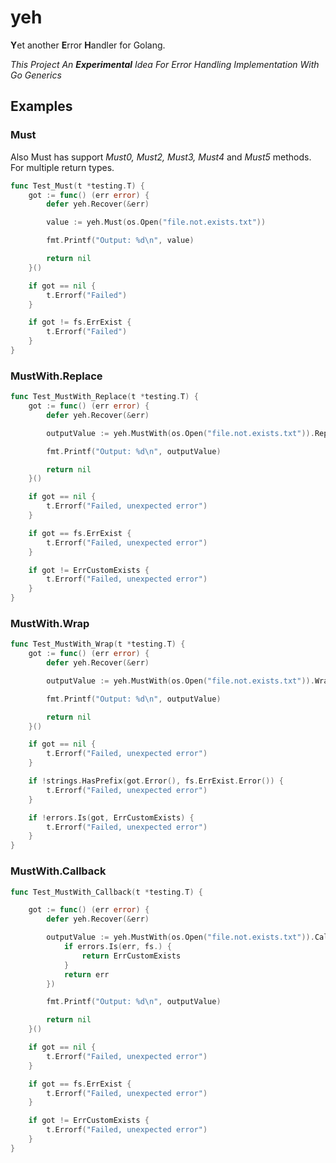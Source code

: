 # yeh
**Y**et another **E**rror **H**andler for Golang. 

*This Project An **Experimental** Idea For Error Handling Implementation With Go Generics*

## Examples

### Must

Also Must has support *Must0, Must2, Must3, Must4* and *Must5* methods. For multiple return types.

```go
func Test_Must(t *testing.T) {
	got := func() (err error) {
		defer yeh.Recover(&err)

		value := yeh.Must(os.Open("file.not.exists.txt"))

		fmt.Printf("Output: %d\n", value)

		return nil
	}()

	if got == nil {
		t.Errorf("Failed")
	}

	if got != fs.ErrExist {
		t.Errorf("Failed")
	}
}
```

### MustWith.Replace
```go
func Test_MustWith_Replace(t *testing.T) {
	got := func() (err error) {
		defer yeh.Recover(&err)

		outputValue := yeh.MustWith(os.Open("file.not.exists.txt")).Replace(ErrCustomExists)

		fmt.Printf("Output: %d\n", outputValue)

		return nil
	}()

	if got == nil {
		t.Errorf("Failed, unexpected error")
	}

	if got == fs.ErrExist {
		t.Errorf("Failed, unexpected error")
	}

	if got != ErrCustomExists {
		t.Errorf("Failed, unexpected error")
	}
}
```

### MustWith.Wrap
```go
func Test_MustWith_Wrap(t *testing.T) {
	got := func() (err error) {
		defer yeh.Recover(&err)

		outputValue := yeh.MustWith(os.Open("file.not.exists.txt")).Wrap(ErrCustomExists)

		fmt.Printf("Output: %d\n", outputValue)

		return nil
	}()

	if got == nil {
		t.Errorf("Failed, unexpected error")
	}

	if !strings.HasPrefix(got.Error(), fs.ErrExist.Error()) {
		t.Errorf("Failed, unexpected error")
	}

	if !errors.Is(got, ErrCustomExists) {
		t.Errorf("Failed, unexpected error")
	}
}
```

### MustWith.Callback
```go
func Test_MustWith_Callback(t *testing.T) {

	got := func() (err error) {
		defer yeh.Recover(&err)

		outputValue := yeh.MustWith(os.Open("file.not.exists.txt")).Callback(func(err error) error {
			if errors.Is(err, fs.) {
				return ErrCustomExists
			}
			return err
		})

		fmt.Printf("Output: %d\n", outputValue)

		return nil
	}()

	if got == nil {
		t.Errorf("Failed, unexpected error")
	}

	if got == fs.ErrExist {
		t.Errorf("Failed, unexpected error")
	}

	if got != ErrCustomExists {
		t.Errorf("Failed, unexpected error")
	}
}
```
